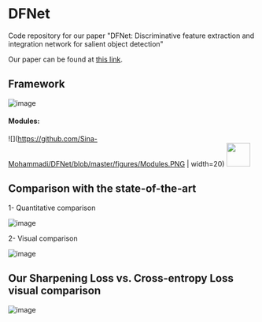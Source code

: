 # DFNet
Code repository for our paper "DFNet: Discriminative feature extraction and integration network for salient object detection"

Our paper can be found at [this link](https://www.sciencedirect.com/science/article/abs/pii/S0952197619303252).

## Framework
![image](https://github.com/Sina-Mohammadi/DFNet/blob/master/figures/Framework.png)

#### Modules:

![](https://github.com/Sina-Mohammadi/DFNet/blob/master/figures/Modules.PNG | width=20)
<img src="https://github.com/Sina-Mohammadi/DFNet/blob/master/figures/Quantitative%20Comparison.PNG" width="48">


## Comparison with the state-of-the-art
1- Quantitative comparison

![image](https://github.com/Sina-Mohammadi/DFNet/blob/master/figures/Quantitative%20Comparison.PNG)

2- Visual comparison

![image](https://github.com/Sina-Mohammadi/DFNet/blob/master/figures/Visual%20Comparison.png)

## Our Sharpening Loss vs. Cross-entropy Loss visual comparison
![image](https://github.com/Sina-Mohammadi/DFNet/blob/master/figures/Sharpenning%20Loss%20vs.%20Cross-entropy%20Loss.png)
